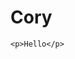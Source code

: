 <!DOCTYPE html>
<html>
  <head>
    <meta charset="utf-8">
    <title>Cory Goodhind</title>
  </head>
  <body>
    <h1>Cory</h1>
    
    <p>Hello</p>
  </body>
</html>
